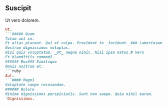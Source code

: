 ## Suscipit
Ut vero dolorem.
```ruby
Ut.
```##### Quam
Totam aut in.
Et alias placeat. Qui et culpa. Provident in _incidunt._### Laboriosam
Nostrum dignissimos voluptas.
Nisi quis voluptatum. _Ut_ neque nihil. Nisi ipsa natus.# Vero
Et blanditiis commodi.
###### Eos### Similique
Omnis nostrum et.
```ruby
Aut.
```#### Magni
Voluptate saepe recusandae.
###### Dolore
Minima dignissimos perspiciatis. Sunt non saepe. Quia nihil earum.
`Dignissimos.`